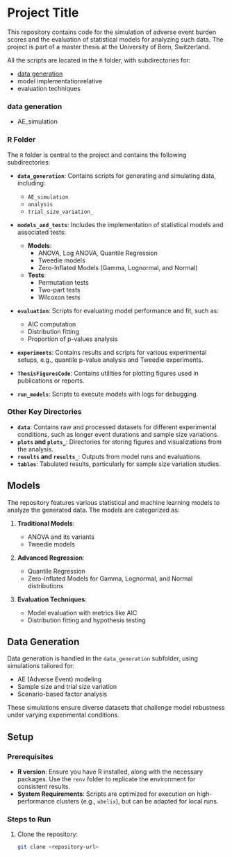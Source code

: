# Project Title

This repository contains code for the simulation of adverse event burden scores and the evaluation of statistical models for analyzing such data.
The project is part of a master thesis at the University of Bern, Switzerland.

All the scripts are located in the `R` folder, with subdirectories for:
- [data generation](R/data_generation/)
- model implementationrelative
- evaluation techniques

### data generation
- AE_simulation


### **R Folder**
The `R` folder is central to the project and contains the following subdirectories:

- **`data_generation`**: Contains scripts for generating and simulating data, including:
    - `AE_simulation`
    - `analysis`
    - `trial_size_variation_`

- **`models_and_tests`**: Includes the implementation of statistical models and associated tests:
    - **Models**:
        - ANOVA, Log ANOVA, Quantile Regression
        - Tweedie models
        - Zero-Inflated Models (Gamma, Lognormal, and Normal)
    - **Tests**:
        - Permutation tests
        - Two-part tests
        - Wilcoxon tests

- **`evaluation`**: Scripts for evaluating model performance and fit, such as:
    - AIC computation
    - Distribution fitting
    - Proportion of p-values analysis

- **`experiments`**: Contains results and scripts for various experimental setups, e.g., quantile p-value analysis and Tweedie experiments.

- **`ThesisFiguresCode`**: Contains utilities for plotting figures used in publications or reports.

- **`run_models`**: Scripts to execute models with logs for debugging.

### Other Key Directories

- **`data`**: Contains raw and processed datasets for different experimental conditions, such as longer event durations and sample size variations.
- **`plots` and `plots_`**: Directories for storing figures and visualizations from the analysis.
- **`results` and `results_`**: Outputs from model runs and evaluations.
- **`tables`**: Tabulated results, particularly for sample size variation studies.

## Models

The repository features various statistical and machine learning models to analyze the generated data. The models are categorized as:

1. **Traditional Models**:
    - ANOVA and its variants
    - Tweedie models

2. **Advanced Regression**:
    - Quantile Regression
    - Zero-Inflated Models for Gamma, Lognormal, and Normal distributions

3. **Evaluation Techniques**:
    - Model evaluation with metrics like AIC
    - Distribution fitting and hypothesis testing

## Data Generation

Data generation is handled in the `data_generation` subfolder, using simulations tailored for:
- AE (Adverse Event) modeling
- Sample size and trial size variation
- Scenario-based factor analysis

These simulations ensure diverse datasets that challenge model robustness under varying experimental conditions.

## Setup

### Prerequisites
- **R version**: Ensure you have R installed, along with the necessary packages. Use the `renv` folder to replicate the environment for consistent results.
- **System Requirements**: Scripts are optimized for execution on high-performance clusters (e.g., `ubelix`), but can be adapted for local runs.

### Steps to Run
1. Clone the repository:
   ```bash
   git clone <repository-url>



